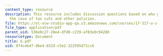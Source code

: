 ```yaml
---
content_type: resource
description: This resource includes discussion questions based on who gets represented?
  the case of tax cuts and other policies.
file: https://ol-ocw-studio-app-qa.s3.amazonaws.com/courses/17-317-u-s-social-policy-spring-2006/8f4ceb47dbe4652dc5e2322595d71cc6_6.pdf
file_type: application/pdf
parent_uid: 536e0c27-28e4-dfd0-c239-af83a9c94280
resourcetype: Document
title: 6.pdf
uid: 8f4ceb47-dbe4-652d-c5e2-322595d71cc6
---
```

